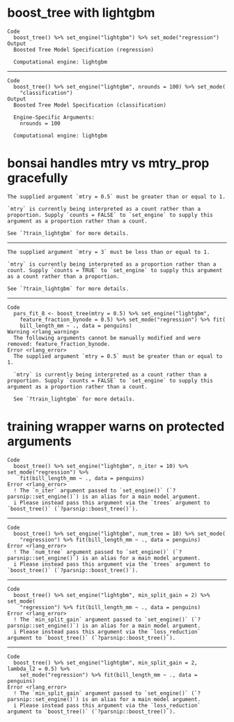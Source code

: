 # boost_tree with lightgbm

    Code
      boost_tree() %>% set_engine("lightgbm") %>% set_mode("regression")
    Output
      Boosted Tree Model Specification (regression)
      
      Computational engine: lightgbm 
      

---

    Code
      boost_tree() %>% set_engine("lightgbm", nrounds = 100) %>% set_mode(
        "classification")
    Output
      Boosted Tree Model Specification (classification)
      
      Engine-Specific Arguments:
        nrounds = 100
      
      Computational engine: lightgbm 
      

# bonsai handles mtry vs mtry_prop gracefully

    The supplied argument `mtry = 0.5` must be greater than or equal to 1. 
    
    `mtry` is currently being interpreted as a count rather than a proportion. Supply `counts = FALSE` to `set_engine` to supply this argument as a proportion rather than a count. 
    
    See `?train_lightgbm` for more details.

---

    The supplied argument `mtry = 3` must be less than or equal to 1. 
    
    `mtry` is currently being interpreted as a proportion rather than a count. Supply `counts = TRUE` to `set_engine` to supply this argument as a count rather than a proportion. 
    
    See `?train_lightgbm` for more details.

---

    Code
      pars_fit_8 <- boost_tree(mtry = 0.5) %>% set_engine("lightgbm",
        feature_fraction_bynode = 0.5) %>% set_mode("regression") %>% fit(
        bill_length_mm ~ ., data = penguins)
    Warning <rlang_warning>
      The following arguments cannot be manually modified and were removed: feature_fraction_bynode.
    Error <rlang_error>
      The supplied argument `mtry = 0.5` must be greater than or equal to 1. 
      
      `mtry` is currently being interpreted as a count rather than a proportion. Supply `counts = FALSE` to `set_engine` to supply this argument as a proportion rather than a count. 
      
      See `?train_lightgbm` for more details.

# training wrapper warns on protected arguments

    Code
      boost_tree() %>% set_engine("lightgbm", n_iter = 10) %>% set_mode("regression") %>%
        fit(bill_length_mm ~ ., data = penguins)
    Error <rlang_error>
      ! The `n_iter` argument passed to `set_engine()` (`?parsnip::set_engine()`) is an alias for a main model argument.
      i Please instead pass this argument via the `trees` argument to `boost_tree()` (`?parsnip::boost_tree()`).

---

    Code
      boost_tree() %>% set_engine("lightgbm", num_tree = 10) %>% set_mode(
        "regression") %>% fit(bill_length_mm ~ ., data = penguins)
    Error <rlang_error>
      ! The `num_tree` argument passed to `set_engine()` (`?parsnip::set_engine()`) is an alias for a main model argument.
      i Please instead pass this argument via the `trees` argument to `boost_tree()` (`?parsnip::boost_tree()`).

---

    Code
      boost_tree() %>% set_engine("lightgbm", min_split_gain = 2) %>% set_mode(
        "regression") %>% fit(bill_length_mm ~ ., data = penguins)
    Error <rlang_error>
      ! The `min_split_gain` argument passed to `set_engine()` (`?parsnip::set_engine()`) is an alias for a main model argument.
      i Please instead pass this argument via the `loss_reduction` argument to `boost_tree()` (`?parsnip::boost_tree()`).

---

    Code
      boost_tree() %>% set_engine("lightgbm", min_split_gain = 2, lambda_l2 = 0.5) %>%
        set_mode("regression") %>% fit(bill_length_mm ~ ., data = penguins)
    Error <rlang_error>
      ! The `min_split_gain` argument passed to `set_engine()` (`?parsnip::set_engine()`) is an alias for a main model argument.
      i Please instead pass this argument via the `loss_reduction` argument to `boost_tree()` (`?parsnip::boost_tree()`).

